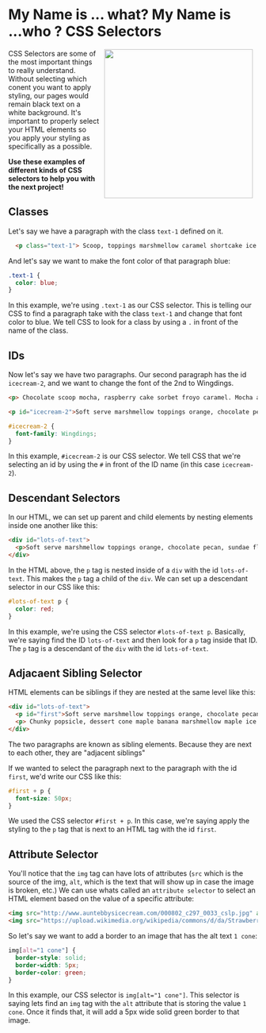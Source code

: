 # My Name is ... what? My Name is ...who ? CSS Selectors

<img src="https://s3.amazonaws.com/after-school-assets/css-selectors.jpg" width="300" align="right" hspace="10">

CSS Selectors are some of the most important things to really understand. Without selecting which conent you want to apply styling, our pages would remain black text on a white background. It's important to properly select your HTML elements so you apply your styling as specifically as a possible.


**Use these examples of different kinds of CSS selectors to help you with the next project!**


## Classes

Let's say we have a paragraph with the class `text-1` defined on it. 

```html
  <p class="text-1"> Scoop, toppings marshmellow caramel shortcake ice sherbet banana sorbet. Butter peanut butter soft serve, cheesecake sundae soft serve. Vanilla froyo cheesecake chocolate chip, raspberry, maple. Shortcake coffee caramel peppermint nut peanut butter butterscotch soft serve banana pecan coffee. Cookies and cream nut orange frozen peppermint raspberry banana toppings.</p>
```

And let's say we want to make the font color of that paragraph blue: 


```css
.text-1 {
  color: blue;
}
```

In this example, we're using `.text-1` as our CSS selector. This is telling our CSS to find a paragraph take with the class `text-1` and change that font color to blue. We tell CSS to look for a class by using a `.` in front of the name of the class.

## IDs

Now let's say we have two paragraphs. Our second paragraph has the id `icecream-2`, and we want to change the font of the 2nd to Wingdings.

```html
<p> Chocolate scoop mocha, raspberry cake sorbet froyo caramel. Mocha apple almond cake mocha coffee cookies and cream almond froyo. Apple cherry cake toppings almond, cup gelato coffee. Ice soft serve white chocolate, cup ice caramel banana blueberry nut chocolate peanut butter. Sorbet flavour caramel froyo almond cake, butter gelato chunky flavour cup.</p>

<p id="icecream-2">Soft serve marshmellow toppings orange, chocolate pecan, sundae flavour sherbet banana. Marshmellow almond sundae mint froyo nut toppings mint, blueberry butterscotch apple. Chunky popsicle, dessert cone maple banana marshmellow maple ice almond banana. Nut flavour banana maple cup apple caramel cup froyo. Sundae froyo froyo soft serve banana cone scoop gelato marshmellow.</p>
```

```css
#icecream-2 {
  font-family: Wingdings;
}
```

In this example, `#icecream-2` is our CSS selector. We tell CSS that we're selecting an id by using the `#` in front of the ID name (in this case `icecream-2`).

## Descendant Selectors

In our HTML, we can set up parent and child elements by nesting elements inside one another like this:

```html
<div id="lots-of-text">
  <p>Soft serve marshmellow toppings orange, chocolate pecan, sundae flavour sherbet banana. Marshmellow almond sundae mint froyo nut toppings mint, blueberry butterscotch apple. Chunky popsicle, dessert cone maple banana marshmellow maple ice almond banana. Nut flavour banana maple cup apple caramel cup froyo. Sundae froyo froyo soft serve banana cone scoop gelato marshmellow.</p>
</div>
```

In the HTML above, the `p` tag is nested inside of a `div` with the id `lots-of-text`. This makes the `p` tag a child of the `div`. We can set up a descendant selector in our CSS like this:

```css
#lots-of-text p {
  color: red;
}
```

In this example, we're using the CSS selector `#lots-of-text p`. Basically, we're saying find the ID `lots-of-text` and then look for a `p` tag inside that ID. The `p` tag is a descendant of the `div` with the id `lots-of-text`.

## Adjacaent Sibling Selector

HTML elements can be siblings if they are nested at the same level like this:

```html
<div id="lots-of-text">
  <p id="first">Soft serve marshmellow toppings orange, chocolate pecan, sundae flavour sherbet banana. Marshmellow almond sundae mint froyo nut toppings mint, blueberry butterscotch apple. </p>
  <p> Chunky popsicle, dessert cone maple banana marshmellow maple ice almond banana. Nut flavour banana maple cup apple caramel cup froyo. Sundae froyo froyo soft serve banana cone scoop gelato marshmellow.</p>
</div>
```

The two paragraphs are known as sibling elements. Because they are next to each other, they are "adjacent siblings"

If we wanted to select the paragraph next to the paragraph with the id `first`, we'd write our CSS like this:

```css
#first + p {
  font-size: 50px;
}
```

We used the CSS selector `#first + p`. In this case, we're saying apply the styling to the `p` tag that is next to an HTML tag with the id `first`.

## Attribute Selector

You'll notice that the `img` tag can have lots of attributes (`src` which is the source of the img, `alt`, which is the text that will show up in case the image is broken, etc.) We can use whats called an `attribute selector` to select an HTML element based on the value of a specific attribute:

```html
<img src="http://www.auntebbysicecream.com/000802_c297_0033_cslp.jpg" alt="3 Cones">
<img src="https://upload.wikimedia.org/wikipedia/commons/d/da/Strawberry_ice_cream_cone_(5076899310).jpg" alt="1 cone">
```

So let's say we want to add a border to an image that has the alt text `1 cone`:

```css
img[alt="1 cone"] {
  border-style: solid;
  border-width: 5px;
  border-color: green;
}
```

In this example, our CSS selector is `img[alt="1 cone"]`. This selector is saying lets find an `img` tag with the `alt` attribute that is storing the value `1 cone`. Once it finds that, it will add a 5px wide solid green border to that image. 